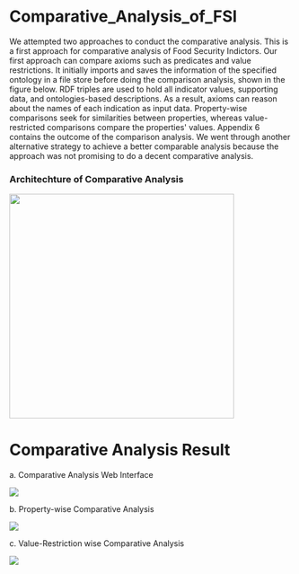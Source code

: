 # Comparative_Analysis_of_FSI

We attempted two approaches to conduct the comparative analysis. This is a first approach for comparative analysis of Food Security Indictors. Our first approach can compare axioms such as predicates and value restrictions. It initially imports and saves the information of the specified ontology in a file store before doing the comparison analysis, shown in the figure below. RDF triples are used to hold all indicator values, supporting data, and ontologies-based descriptions. As a result, axioms can reason about the names of each indication as input data. Property-wise comparisons seek for similarities between properties, whereas value-restricted comparisons compare the properties' values. Appendix 6 contains the outcome of the comparison analysis. We went through another alternative strategy to achieve a better comparable analysis because the approach was not promising to do a decent comparative analysis.

### Architechture of Comparative Analysis
<p float="left">
  <img src="https://user-images.githubusercontent.com/35718781/172491387-a141861c-2d44-4ef2-b8bc-b66f93cb6927.png" width="400" />
</p>

# Comparative Analysis Result

a. Comparative Analysis Web Interface
<p float="left">
  <img src="https://user-images.githubusercontent.com/35718781/172500890-ac3c7597-f240-45be-b2bb-0661cc3a3147.png"/>
</p>

b. Property-wise Comparative Analysis
<p float="left">
  <img src="https://user-images.githubusercontent.com/35718781/172501166-90d5a5a0-3698-4fad-8b39-3816587fc676.png">
</p>

c. Value-Restriction wise Comparative Analysis
<p float="left">
  <img src="https://user-images.githubusercontent.com/35718781/172501366-acd1f7e2-8efd-404b-bbca-eb80126b142f.png">
</p>
